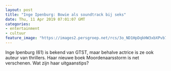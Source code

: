 ```yaml
---
layout: post
title: "Inge Ipenburg: Bowie als soundtrack bij seks"
date: Thu, 11 Apr 2019 07:01:07 GMT
categories: 
- entertainment 
- cultuur 
feature_image: "https://images2.persgroep.net/rcs/3o_ND1HpDqkHW3xbXPvb7HWzFqs/diocontent/123951629/_fitwidth/400/?appId=21791a8992982cd8da851550a453bd7f&quality=0.7"
---
```


Inge Ipenburg (61) is bekend van GTST, maar behalve actrice is ze ook auteur van thrillers. Haar nieuwe boek Moordenaarsstorm is net verschenen. Wat zijn haar uitgaanstips?
